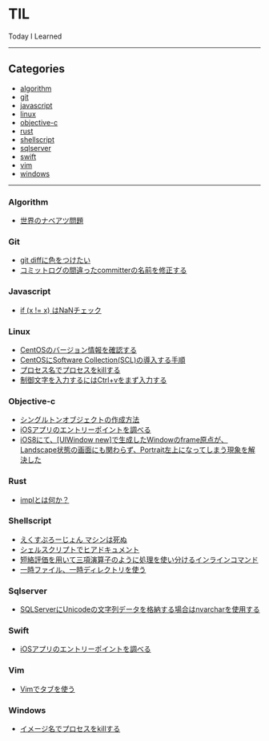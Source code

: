 # TIL

Today I Learned

- - -

## Categories

- [algorithm](#algorithm)
- [git](#git)
- [javascript](#javascript)
- [linux](#linux)
- [objective-c](#objective-c)
- [rust](#rust)
- [shellscript](#shellscript)
- [sqlserver](#sqlserver)
- [swift](#swift)
- [vim](#vim)
- [windows](#windows)

- - -

### Algorithm

- [世界のナベアツ問題](algorithm/nabeatsu_question.md)

### Git

- [git diffに色をつけたい](git/enable-diff-color.md)
- [コミットログの間違ったcommitterの名前を修正する](git/fix-wrong-name-committer.md)

### Javascript

- [if (x != x) はNaNチェック](javascript/if-x-equal-x-false.md)

### Linux

- [CentOSのバージョン情報を確認する](linux/check-centos-version.md)
- [CentOSにSoftware Collection(SCL)の導入する手順](linux/how-to-use-software-collection.md)
- [プロセス名でプロセスをkillする](linux/kill-process-by-name.md)
- [制御文字を入力するにはCtrl+vをまず入力する](linux/put-meta-key.md)

### Objective-c

- [シングルトンオブジェクトの作成方法](objective-c/how-to-create-singleton.md)
- [iOSアプリのエントリーポイントを調べる](objective-c/ios-app-entrypoint.md)
- [iOS8にて、[UIWindow new]で生成したWindowのframe原点が、Landscape状態の画面にも関わらず、Portrait左上になってしまう現象を解決した](objective-c/new-uiwindow-has-portrait-anchor-in-iOS8.md)

### Rust

- [implとは何か？](rust/what-is-impl.md)

### Shellscript

- [えくすぷろーじょん マシンは死ぬ](shellscript/bash-explosion.md)
- [シェルスクリプトでヒアドキュメント](shellscript/here-document.md)
- [短絡評価を用いて三項演算子のように処理を使い分けるインラインコマンド](shellscript/inline-if-else.md)
- [一時ファイル、一時ディレクトリを使う](shellscript/make-temporary-directory.md)

### Sqlserver

- [SQLServerにUnicodeの文字列データを格納する場合はnvarcharを使用する](sqlserver/why-use-nvarchar.md)

### Swift

- [iOSアプリのエントリーポイントを調べる](swift/ios-app-entrypoint.md)

### Vim

- [Vimでタブを使う](vim/use-tab.md)

### Windows

- [イメージ名でプロセスをkillする](windows/kill-process-by-image-name.md)

